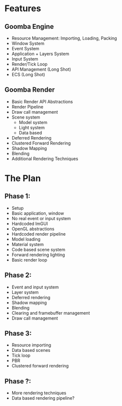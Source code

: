 # Features
## Goomba Engine
- Resource Management: Importing, Loading, Packing
- Window System
- Event System
- Application + Layers System
- Input System
- Render/Tick Loop
- API Management (Long Shot)
- ECS (Long Shot)

## Goomba Render
- Basic Render API Abstractions
- Render Pipeline
- Draw call management
- Scene system
    - Model system
    - Light system
    - Data based
- Deferred Rendering
- Clustered Forward Rendering
- Shadow Mapping
- Blending
- Additional Rendering Techniques

# The Plan
## Phase 1:
- Setup
- Basic application, window
- No real event or input system
- Hardcoded ImGUI
- OpenGL abstractions
- Hardcoded render pipeline
- Model loading
- Material system
- Code based scene system
- Forward rendering lighting
- Basic render loop

## Phase 2:
- Event and input system
- Layer system
- Deferred rendering
- Shadow mapping
- Blending
- Clearing and framebuffer management
- Draw call management

## Phase 3:
- Resource importing
- Data based scenes
- Tick loop
- PBR
- Clustered forward rendering

## Phase ?:
- More rendering techniques
- Data based rendering pipeline?